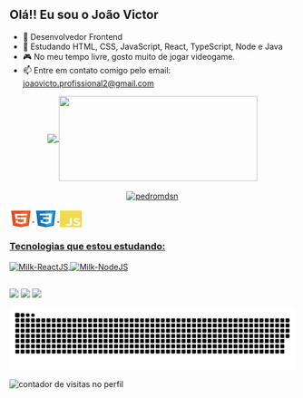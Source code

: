 ## Olá!! Eu sou o João Victor

- 🔭 Desenvolvedor Frontend
- 🌱 Estudando HTML, CSS, JavaScript, React, TypeScript, Node e Java
- 🎮 No meu tempo livre, gosto muito de jogar videogame.
- 📫 Entre em contato comigo pelo email: joaovicto.profissional2@gmail.com

<div align="center">
  <a href="https://github.com/Milk21291">
  <img align="center" height="150em" src="https://github-readme-stats.vercel.app/api?username=Milk21291&show_icons=true&theme=prussian&include&hide_border=true&date_all_commits=true&count_private=true"/>
  <img align="center" width="350em" height="150em" src="https://github-readme-stats.vercel.app/api/top-langs/?username=Milk21291&layout=compact&langs_count=7&theme=prussian&hide_border=true&date"/><br><br>
  <img align="center" height="150em" src="http://github-readme-streak-stats.herokuapp.com?user=Milk21291&theme=prussian&&hide_border=true&date_format=j%20M%5B%20Y%5D" alt="pedromdsn" />
</div>
<div style="display: inline_block"><br>
  <img align="center" alt="Milk-HTML" height="30" width="40" src="https://raw.githubusercontent.com/devicons/devicon/master/icons/html5/html5-original.svg">
  <img align="center" alt="Milk-CSS" height="30" width="40" src="https://raw.githubusercontent.com/devicons/devicon/master/icons/css3/css3-original.svg">
  <img align="center" alt="Milk-Js" height="30" width="40" src="https://raw.githubusercontent.com/devicons/devicon/master/icons/javascript/javascript-plain.svg">
  
  <br>
  
  ### Tecnologias que estou estudando:
 <div align="left">
   <img align="center" alt="Milk-ReactJS" height="50" width="70" src="https://download.logo.wine/logo/React_(web_framework)/React_(web_framework)-Logo.wine.png">
   <img align="center" alt="Milk-NodeJS" height="40" width="50" src="https://cdn-icons-png.flaticon.com/512/5968/5968322.png">
</div>

  
  ##
  
  <div>
    <a href = "https://discord.gg/anb5BFJvsS"><img src="https://res.cloudinary.com/practicaldev/image/fetch/s--kDil9AKc--/c_limit%2Cf_auto%2Cfl_progressive%2Cq_auto%2Cw_880/https://img.shields.io/badge/Discord-7289DA%3Fstyle%3Dfor-the-badge%26logo%3Ddiscord%26logoColor%3Dwhite" target="_blank"></a>
   <a href ="mailto:joaovictor.profissional2@gmail.com"><img src="https://res.cloudinary.com/practicaldev/image/fetch/s--C75QF96b--/c_limit%2Cf_auto%2Cfl_progressive%2Cq_auto%2Cw_880/https://img.shields.io/badge/Gmail-D14836%3Fstyle%3Dfor-the-badge%26logo%3Dgmail%26logoColor%3Dwhite" target="_blank"></a> 
     <a href="https://www.linkedin.com/in/jo%C3%A3o-victor-464b6a224" target="_blank"><img src="https://img.shields.io/badge/-LinkedIn-%230077B5?style=for-the-badge&logo=linkedin&logoColor=white" target="_blank"></a> 
   </div>
  
 ![Snak animation](https://github.com/Milk21291/Milk21291/blob/output/github-contribution-grid-snake.svg)

 <div align="start"  height="100px">
  <img  height="15px" src="https://viewscount.vercel.app/get/@Milk21291" alt="contador de visitas no perfil" />
</div>
